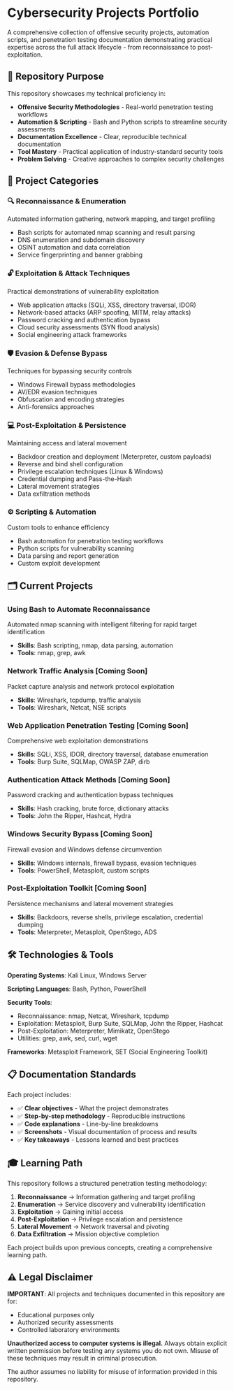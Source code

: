 # Cybersecurity Projects Portfolio

A comprehensive collection of offensive security projects, automation scripts, and penetration testing documentation demonstrating practical expertise across the full attack lifecycle - from reconnaissance to post-exploitation.

## 🎯 Repository Purpose

This repository showcases my technical proficiency in:

- **Offensive Security Methodologies** - Real-world penetration testing workflows
- **Automation & Scripting** - Bash and Python scripts to streamline security assessments
- **Documentation Excellence** - Clear, reproducible technical documentation
- **Tool Mastery** - Practical application of industry-standard security tools
- **Problem Solving** - Creative approaches to complex security challenges

## 📂 Project Categories

### 🔍 Reconnaissance & Enumeration

Automated information gathering, network mapping, and target profiling

- Bash scripts for automated nmap scanning and result parsing
- DNS enumeration and subdomain discovery
- OSINT automation and data correlation
- Service fingerprinting and banner grabbing

### 🔓 Exploitation & Attack Techniques

Practical demonstrations of vulnerability exploitation

- Web application attacks (SQLi, XSS, directory traversal, IDOR)
- Network-based attacks (ARP spoofing, MITM, relay attacks)
- Password cracking and authentication bypass
- Cloud security assessments (SYN flood analysis)
- Social engineering attack frameworks

### 🛡️ Evasion & Defense Bypass

Techniques for bypassing security controls

- Windows Firewall bypass methodologies
- AV/EDR evasion techniques
- Obfuscation and encoding strategies
- Anti-forensics approaches

### 💻 Post-Exploitation & Persistence

Maintaining access and lateral movement

- Backdoor creation and deployment (Meterpreter, custom payloads)
- Reverse and bind shell configuration
- Privilege escalation techniques (Linux & Windows)
- Credential dumping and Pass-the-Hash
- Lateral movement strategies
- Data exfiltration methods

### ⚙️ Scripting & Automation

Custom tools to enhance efficiency

- Bash automation for penetration testing workflows
- Python scripts for vulnerability scanning
- Data parsing and report generation
- Custom exploit development

## 🗂️ Current Projects

### Using Bash to Automate Reconnaissance

Automated nmap scanning with intelligent filtering for rapid target identification

- **Skills**: Bash scripting, nmap, data parsing, automation
- **Tools**: nmap, grep, awk

### Network Traffic Analysis [Coming Soon]

Packet capture analysis and network protocol exploitation

- **Skills**: Wireshark, tcpdump, traffic analysis
- **Tools**: Wireshark, Netcat, NSE scripts

### Web Application Penetration Testing [Coming Soon]

Comprehensive web exploitation demonstrations

- **Skills**: SQLi, XSS, IDOR, directory traversal, database enumeration
- **Tools**: Burp Suite, SQLMap, OWASP ZAP, dirb

### Authentication Attack Methods [Coming Soon]

Password cracking and authentication bypass techniques

- **Skills**: Hash cracking, brute force, dictionary attacks
- **Tools**: John the Ripper, Hashcat, Hydra

### Windows Security Bypass [Coming Soon]

Firewall evasion and Windows defense circumvention

- **Skills**: Windows internals, firewall bypass, evasion techniques
- **Tools**: PowerShell, Metasploit, custom scripts

### Post-Exploitation Toolkit [Coming Soon]

Persistence mechanisms and lateral movement strategies

- **Skills**: Backdoors, reverse shells, privilege escalation, credential dumping
- **Tools**: Meterpreter, Metasploit, OpenStego, ADS

## 🛠️ Technologies & Tools

**Operating Systems**: Kali Linux, Windows Server

**Scripting Languages**: Bash, Python, PowerShell

**Security Tools**:

- Reconnaissance: nmap, Netcat, Wireshark, tcpdump
- Exploitation: Metasploit, Burp Suite, SQLMap, John the Ripper, Hashcat
- Post-Exploitation: Meterpreter, Mimikatz, OpenStego
- Utilities: grep, awk, sed, curl, wget

**Frameworks**: Metasploit Framework, SET (Social Engineering Toolkit)

## 📋 Documentation Standards

Each project includes:

- ✅ **Clear objectives** - What the project demonstrates
- ✅ **Step-by-step methodology** - Reproducible instructions
- ✅ **Code explanations** - Line-by-line breakdowns
- ✅ **Screenshots** - Visual documentation of process and results
- ✅ **Key takeaways** - Lessons learned and best practices

## 🎓 Learning Path

This repository follows a structured penetration testing methodology:

1.  **Reconnaissance** → Information gathering and target profiling
2.  **Enumeration** → Service discovery and vulnerability identification
3.  **Exploitation** → Gaining initial access
4.  **Post-Exploitation** → Privilege escalation and persistence
5.  **Lateral Movement** → Network traversal and pivoting
6.  **Data Exfiltration** → Mission objective completion

Each project builds upon previous concepts, creating a comprehensive learning path.

## ⚠️ Legal Disclaimer

**IMPORTANT**: All projects and techniques documented in this repository are for:

- Educational purposes only
- Authorized security assessments
- Controlled laboratory environments

**Unauthorized access to computer systems is illegal.** Always obtain explicit written permission before testing any systems you do not own. Misuse of these techniques may result in criminal prosecution.

The author assumes no liability for misuse of information provided in this repository.
